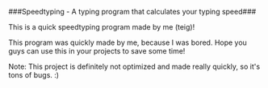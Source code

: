 ###Speedtyping - A typing program that calculates your typing speed###

This is a quick speedtyping program made by me (teig)!

This program was quickly made by me, because I was bored. Hope you guys can use this in your projects to save some time! 

Note: This project is definitely not optimized and made really quickly, so it's tons of bugs. :)
